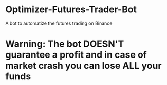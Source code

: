# Optimizer-Futures-Trader-Bot
A bot to automatize the futures trading on Binance
# Warning: The bot DOESN'T guarantee a profit and in case of market crash you can lose ALL your funds
